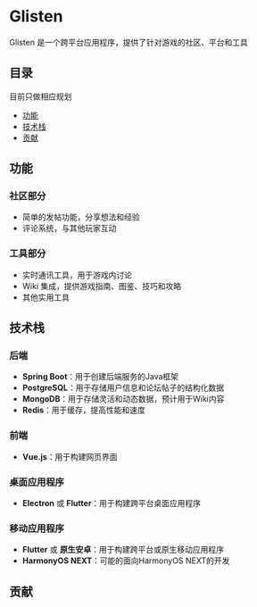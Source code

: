 # Glisten
Glisten 是一个跨平台应用程序，提供了针对游戏的社区、平台和工具

## 目录

目前只做相应规划

- [功能](#功能)
- [技术栈](#技术栈)
- [贡献](#贡献)

## 功能

### 社区部分
- 简单的发帖功能，分享想法和经验
- 评论系统，与其他玩家互动

### 工具部分
- 实时通讯工具，用于游戏内讨论
- Wiki 集成，提供游戏指南、图鉴、技巧和攻略
- 其他实用工具

## 技术栈

### 后端
- **Spring Boot**：用于创建后端服务的Java框架
- **PostgreSQL**：用于存储用户信息和论坛帖子的结构化数据
- **MongoDB**：用于存储灵活和动态数据，预计用于Wiki内容
- **Redis**：用于缓存，提高性能和速度

### 前端
- **Vue.js**：用于构建网页界面

### 桌面应用程序
- **Electron** 或 **Flutter**：用于构建跨平台桌面应用程序

### 移动应用程序
- **Flutter** 或 **原生安卓**：用于构建跨平台或原生移动应用程序
- **HarmonyOS NEXT**：可能的面向HarmonyOS NEXT的开发

## 贡献
